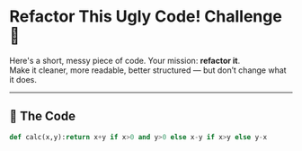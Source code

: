 ﻿# Refactor This Ugly Code! Challenge 🧼

Here's a short, messy piece of code. Your mission: **refactor it**.  
Make it cleaner, more readable, better structured — but don’t change what it does.

---

## 🧩 The Code

```python
def calc(x,y):return x+y if x>0 and y>0 else x-y if x>y else y-x
